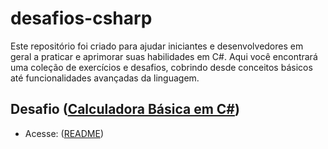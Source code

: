 # desafios-csharp
Este repositório foi criado para ajudar iniciantes e desenvolvedores em geral a praticar e aprimorar suas habilidades em C#.  Aqui você encontrará uma coleção de exercícios e desafios, cobrindo desde conceitos básicos até funcionalidades avançadas da linguagem.

## Desafio ([Calculadora Básica em C#](https://github.com/DiegoSanDev/desafios-csharp/tree/main/CalculadoraBasica))
- Acesse: ([README](https://github.com/DiegoSanDev/desafios-csharp/blob/main/CalculadoraBasica/README.md))
